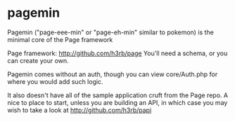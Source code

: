 # pagemin
Pagemin ("page-eee-min" or "page-eh-min" similar to pokemon) is the minimal core of the Page framework

Page framework: http://github.com/h3rb/page
You'll need a schema, or you can create your own.

Pagemin comes without an auth, though you can view core/Auth.php for where you would add such logic.

It also doesn't have all of the sample application cruft from the Page repo.   A nice to place to start, unless you are building an API, in which case you may wish to take a look at http://github.com/h3rb/papi

